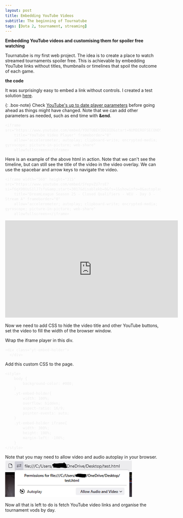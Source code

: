```yaml
---
layout: post
title: Embedding YouTube Videos
subtitle: The beginning of Tournatube
tags: [Dota 2, tournament, streaming]
---
```

<style>
.box-note {
  background-color: #385170;
  border-left-color: #9fd3c7;
}
code {
  color: #ececec;
}
</style>

**Embedding YouTube videos and customising them for spoiler free watching**

Tournatube is my first web project. The idea is to create a place to watch streamed tournaments spoiler free. This is achievable by embedding YouTube links without titles, thumbnails or timelines that spoil the outcome of each game.

**the code**

It was surprisingly easy to embed a link without controls. I created a test solution [here](/tournatube).

{: .box-note}
Check [YouTube's up to date player parameters](https://developers.google.com/youtube/player_parameters) before going ahead as things might have changed. Note that we can add other parameters as needed, such as end time with **&end**.

~~~
<iframe src="https://www.youtube.com/embed/YOUTUBEVIDEOID&start=NUMBEROFSECONDSFROMVIDEOSTARTTOYOURDESIREDSTARTTIME&disablekb=0&fs=1&showinfo=0&autoplay=1&controls=0&color=white&rel=0&playsinline=1&enablejsapi=1"
    title="YouTube Video Player" frameborder="0"
    allow="accelerometer; autoplay; clipboard-write; encrypted-media; gyroscope; picture-in-picture; web-share"
    allowfullscreen></iframe>
~~~

Here is an example of the above html in action. Note that we can't see the timeline, but can still see the title of the video in the video overlay. We can use the spacebar and arrow keys to navigate the video.

~~~
<iframe width="560" height="315" src="https://www.youtube.com/embed/SYepvZU7rsE?si=f6qX9BUuS1lJ7sfu&amp;start=3017&disablekb=0&fs=1&showinfo=0&autoplay=1&controls=0&color=white&rel=0&playsinline=1&enablejsapi=1&playlist=SYepvZU7rsE"
    title="DreamLeague Season 25 - Closed Qualifiers - WEU - Day 3 - Stream A" frameborder="0"
    allow="accelerometer; autoplay; clipboard-write; encrypted-media; gyroscope; picture-in-picture; web-share"
    allowfullscreen></iframe>
~~~

<iframe width="560" height="315" src="https://www.youtube.com/embed/SYepvZU7rsE?si=f6qX9BUuS1lJ7sfu&amp;start=3017&disablekb=0&fs=1&showinfo=0&autoplay=1&controls=0&color=white&rel=0&playsinline=1&enablejsapi=1&playlist=SYepvZU7rsE"
    title="DreamLeague Season 25 - Closed Qualifiers - WEU - Day 3 - Stream A" frameborder="0"
    allow="accelerometer; autoplay; clipboard-write; encrypted-media; gyroscope; picture-in-picture; web-share"
    allowfullscreen></iframe>

Now we need to add CSS to hide the video title and other YouTube buttons, set the video to fill the width of the browser window.

Wrap the iframe player in this div.

~~~
<div class="yt-embed-holder">
  </div>
~~~

Add this custom CSS to the page.
~~~
<style>
    body {
        background-color: #000;
    }
    .yt-embed-holder{
        width: 100%;
        overflow: hidden;
        aspect-ratio: 16/9;
        pointer-events: auto;
    }
    .yt-embed-holder iframe{
        width: 300%;
        height: 100%;
        margin-left: -100%;
    }
</style>
~~~

Note that you may need to allow video and audio autoplay in your browser.
![autoplay setting in Firefox](/assets/img/autoplay.png)

Now all that is left to do is fetch YouTube video links and organise the tournament vods by day.


